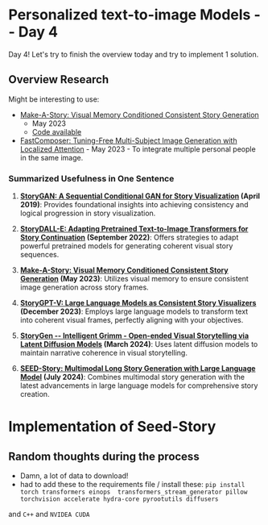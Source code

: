 # Personalized text-to-image Models -- Day 4

Day 4! Let's try to finish the overview today and try to implement 1 solution.

## Overview Research

Might be interesting to use:

- [Make-A-Story: Visual Memory Conditioned Consistent Story Generation](https://arxiv.org/pdf/2211.13319)
  - May 2023
  - [Code available](https://github.com/ubc-vision/Make-A-Story)
- [FastComposer: Tuning-Free Multi-Subject Image
  Generation with Localized Attention](https://arxiv.org/pdf/2305.10431v2) - May 2023 - To integrate multiple personal people in the same image.

### Summarized Usefulness in One Sentence

1. **[StoryGAN: A Sequential Conditional GAN for Story Visualization](https://arxiv.org/abs/1812.02784) (April 2019)**:
   Provides foundational insights into achieving consistency and logical progression in story visualization.

2. **[StoryDALL-E: Adapting Pretrained Text-to-Image Transformers for Story Continuation](https://arxiv.org/abs/2209.06192) (September 2022)**:
   Offers strategies to adapt powerful pretrained models for generating coherent visual story sequences.

3. **[Make-A-Story: Visual Memory Conditioned Consistent Story Generation](https://arxiv.org/pdf/2211.13319) (May 2023)**:
   Utilizes visual memory to ensure consistent image generation across story frames.

4. **[StoryGPT-V: Large Language Models as Consistent Story Visualizers](https://arxiv.org/abs/2312.02252) (December 2023)**:
   Employs large language models to transform text into coherent visual frames, perfectly aligning with your objectives.

5. **[StoryGen -- Intelligent Grimm - Open-ended Visual Storytelling via Latent Diffusion Models](https://haoningwu3639.github.io/StoryGen_Webpage/) (March 2024)**:
   Uses latent diffusion models to maintain narrative coherence in visual storytelling.

6. **[SEED-Story: Multimodal Long Story Generation with Large Language Model](https://arxiv.org/pdf/2407.08683v1) (July 2024)**:
   Combines multimodal story generation with the latest advancements in large language models for comprehensive story creation.

# Implementation of Seed-Story

## Random thoughts during the process

- Damn, a lot of data to download!
- had to add these to the requirements file / install these: `pip install torch
transformers
einops 
transformers_stream_generator
pillow
torchvision
accelerate
hydra-core
pyrootutils
diffusers`

and `C++` and `NVIDEA CUDA`
